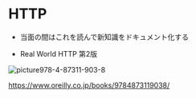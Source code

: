 # HTTP
- 当面の間はこれを読んで新知識をドキュメント化する

- Real World HTTP 第2版

![picture978-4-87311-903-8](https://user-images.githubusercontent.com/6561417/88378674-6d642400-cddc-11ea-8572-2a511f99fd25.gif)

https://www.oreilly.co.jp/books/9784873119038/